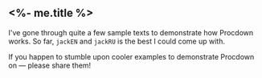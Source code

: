 
## <%- me.title %>

I've gone through quite a few sample texts to demonstrate how Procdown works.
So far, `jackEN` and `jackRU` is the best I could come up with.

If you happen to stumble upon cooler examples to demonstrate Procdown on — please share them!

